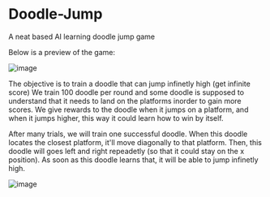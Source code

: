 # Doodle-Jump
A neat based AI learning doodle jump game

Below is a preview of the game:

![image](https://user-images.githubusercontent.com/49239376/170732169-1ee19aad-3300-4466-9d54-ef965d553b03.png)

The objective is to train a doodle that can jump infinetly high (get infinite score)
We train 100 doodle per round and some doodle is supposed to understand that it needs to land on the platforms inorder to gain more scores.
We give rewards to the doodle when it jumps on a platform, and when it jumps higher, this way it could learn how to win by itself.

After many trials, we will train one successful doodle.
When this doodle locates the closest platform, it'll move diagonally to that platform.
Then, this doodle will goes left and right repeadetly (so that it could stay on the x position).
As soon as this doodle learns that, it will be able to jump infinetly high.

![image](https://user-images.githubusercontent.com/49239376/170735487-7591fd5e-2ced-40fa-b4f9-a60b2451fefc.png)
